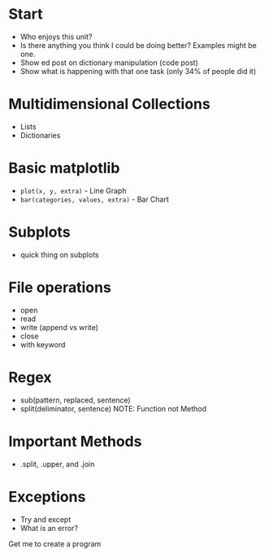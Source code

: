
# Start

- Who enjoys this unit?
- Is there anything you think I could be doing better? Examples might be one.  
- Show ed post on dictionary manipulation (code post)
- Show what is happening with that one task (only 34% of people did it)

# Multidimensional Collections

- Lists
- Dictionaries

# Basic matplotlib

- ```plot(x, y, extra)``` - Line Graph
- ```bar(categories, values, extra)``` - Bar Chart

# Subplots

- quick thing on subplots

# File operations

- open
- read
- write (append vs write)
- close
- with keyword

# Regex

- sub(pattern, replaced, sentence)
- split(deliminator, sentence) NOTE: Function not Method

# Important Methods

- .split, .upper, and .join

# Exceptions

- Try and except
- What is an error?

Get me to create a program
